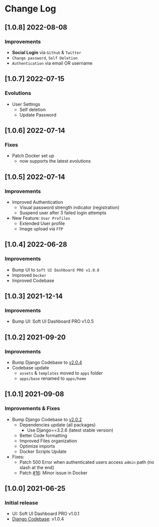 # Change Log

## [1.0.8] 2022-08-08
### Improvements

- **Social Login** via `Github` & `Twitter`
- `Change password`, `Self Deletion`
- `Authentication` via email OR username

## [1.0.7] 2022-07-15
### Evolutions

- User Settings
  - Self deletion
  - Update Password 

## [1.0.6] 2022-07-14
### Fixes

- Patch Docker set up
  - now supports the latest evolutions

## [1.0.5] 2022-07-14
### Improvements

- Improved Authentication
  - Visual password strength indicator (registration)
  - Suspend user after 3 failed login attempts
- New Feature: `User Profiles`
  - Extended User profile
  - Image upload via `FTP`
  
## [1.0.4] 2022-06-28
### Improvements

- Bump UI to `Soft UI Dashboard PRO v1.0.8`
- Improved `Docker`
- Improved Codebase

## [1.0.3] 2021-12-14
### Improvements

- Bump UI: Soft UI Dashboard PRO v1.0.5

## [1.0.2] 2021-09-20
### Improvements 

- Bump Django Codebase to [v2.0.4](https://github.com/app-generator/boilerplate-code-django-dashboard/releases)
- Codebase update
  - `assets` & `templates` moved to `apps` folder
  - `apps/base` renamed to `apps/home`

## [1.0.1] 2021-09-08
### Improvements & Fixes

- Bump Django Codebase to [v2.0.2](https://github.com/app-generator/boilerplate-code-django-dashboard/releases)
  - Dependencies update (all packages)
    - Use Django==3.2.6 (latest stable version)
  - Better Code formatting
  - Improved Files organization
  - Optimize imports
  - Docker Scripts Update
- Fixes: 
  - Patch 500 Error when authenticated users access `admin` path (no slash at the end)
  - Patch [#16](https://github.com/app-generator/boilerplate-code-django-dashboard/issues/16): Minor issue in Docker 

## [1.0.0] 2021-06-25
### Initial release

- UI: Soft UI Dashboard PRO v1.0.1
- [Django Codebase](https://github.com/app-generator/boilerplate-code-django-dashboard): v1.0.4
